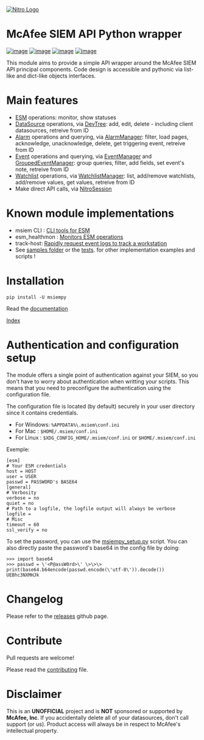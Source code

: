 [![Nitro Logo](https://avatars0.githubusercontent.com/u/50667087?s=200&v=4)](https://mfesiem.github.io/docs/msiempy/msiempy.html)

McAfee SIEM API Python wrapper
==============================

[![image](https://github.com/mfesiem/msiempy/workflows/test/badge.svg)](https://github.com/mfesiem/msiempy/actions)
[![image](https://codecov.io/gh/mfesiem/msiempy/branch/master/graph/badge.svg)](https://codecov.io/gh/mfesiem/msiempy)
[![image](https://badge.fury.io/py/msiempy.svg)](https://pypi.org/project/msiempy)
[![image](https://img.shields.io/badge/-documentation-blue)](https://mfesiem.github.io/docs/msiempy/msiempy.html)

This module aims to provide a simple API wrapper around the McAfee SIEM
API principal components. Code design is accessible and pythonic via
list-like and dict-like objects interfaces.

Main features
=============

-   [ESM](https://mfesiem.github.io/docs/msiempy/msiempy.ESM.html)
    operations: monitor, show statuses
-   [DataSource](https://mfesiem.github.io/docs/msiempy/msiempy.DataSource.html)
    operations, via
    [DevTree](https://mfesiem.github.io/docs/msiempy/msiempy.DevTree.html):
    add, edit, delete - including client datasources, retreive from ID
-   [Alarm](https://mfesiem.github.io/docs/msiempy/msiempy.Alarm.html)
    operations and querying, via
    [AlarmManager](https://mfesiem.github.io/docs/msiempy/msiempy.AlarmManager.html):
    filter, load pages, acknowledge, unacknowledge, delete, get
    triggering event, retreive from ID
-   [Event](https://mfesiem.github.io/docs/msiempy/msiempy.Event.html)
    operations and querying, via
    [EventManager](https://mfesiem.github.io/docs/msiempy/msiempy.EventManager.html)
    and
    [GroupedEventManager](https://mfesiem.github.io/docs/msiempy/msiempy.GroupedEventManager.html):
    group queries, filter, add fields, set event\'s note, retreive from
    ID
-   [Watchlist](https://mfesiem.github.io/docs/msiempy/msiempy.Watchlist.html)
    operations, via
    [WatchlistManager](https://mfesiem.github.io/docs/msiempy/msiempy.WatchlistManager.html):
    list, add/remove watchlists, add/remove values, get values, retreive
    from ID
-   Make direct API calls, via
    [NitroSession](https://mfesiem.github.io/docs/msiempy/msiempy.NitroSession.html)

Known module implementations
============================

-   msiem CLI : [CLI tools for ESM](https://github.com/mfesiem/msiem)
-   esm_healthmon : [Monitors ESM
    operations](https://github.com/andywalden/esm_healthmon)
-   track-host: [Rapidly request event logs to track a
    workstation](https://github.com/mfesiem/track-host)
-   See [samples
    folder](https://github.com/mfesiem/msiempy/tree/master/samples) or
    the [tests](https://github.com/mfesiem/msiempy/tree/master/tests).
    for other implementation examples and scripts !

Installation
============

    pip install -U msiempy

Read the [documentation](https://mfesiem.github.io/docs/msiempy/msiempy.html)

[Index](https://mfesiem.github.io/docs/msiempy/index.html)

Authentication and configuration setup
======================================

The module offers a single point of authentication against your SIEM, so
you don\'t have to worry about authentication when writting your
scripts. This means that you need to preconfigure the authentication
using the configuration file.

The configuration file is located (by default) securely in your user
directory since it contains credentials.

-   For Windows: `%APPDATA%\.msiem\conf.ini`
-   For Mac : `$HOME/.msiem/conf.ini`
-   For Linux : `$XDG_CONFIG_HOME/.msiem/conf.ini` or
    `$HOME/.msiem/conf.ini`

Exemple:

    [esm]
    # Your ESM credentials
    host = HOST
    user = USER
    passwd = PASSWORD's BASE64
    [general]
    # Verbosity
    verbose = no
    quiet = no
    # Path to a logfile, the logfile output will always be verbose
    logfile = 
    # Misc 
    timeout = 60
    ssl_verify = no

To set the password, you can use the
[msiempy_setup.py](https://github.com/mfesiem/msiempy/blob/master/samples/msiempy_setup.py)
script. You can also directly paste the password\'s base64 in the config
file by doing:


    >>> import base64 
    >>> passwd = \'<P@assW0rd>\' \>\>\>
    print(base64.b64encode(passwd.encode(\'utf-8\')).decode()) UEBhc3NXMHJk


Changelog
=========

Please refer to the
[releases](https://github.com/mfesiem/msiempy/releases) github page.

Contribute
==========

Pull requests are welcome!

Please read the
    [contributing](https://github.com/mfesiem/msiempy/blob/master/CONTRIBUTING.md)
    file.

Disclaimer
==========

This is an **UNOFFICIAL** project and is **NOT** sponsored or supported
by **McAfee, Inc**. If you accidentally delete all of your datasources,
don\'t call support (or us). Product access will always be in respect to
McAfee\'s intellectual property.
